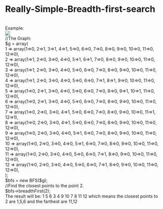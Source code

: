 # Really-Simple-Breadth-first-search
<br />
Example:<br />
<img src="https://upload.wikimedia.org/wikipedia/commons/3/33/Breadth-first-tree.svg"> <br/>
//The Graph:<br />
$g = array(<br />
    1 => array(1=>0, 2=>1, 3=>1, 4=>1, 5=>0, 6=>0, 7=>0, 8=>0, 9=>0, 10=>0, 11=>0, 12=>0),<br />
    2 => array(1=>1, 2=>0, 3=>0, 4=>0, 5=>1, 6=>1, 7=>0, 8=>0, 9=>0, 10=>0, 11=>0, 12=>0),<br />
    3 => array(1=>1, 2=>0, 3=>0, 4=>0, 5=>0, 6=>0, 7=>0, 8=>0, 9=>0, 10=>0, 11=>0, 12=>0),<br />
    4 => array(1=>1, 2=>0, 3=>0, 4=>0, 5=>0, 6=>0, 7=>1, 8=>1, 9=>0, 10=>0, 11=>0, 12=>0),<br />
    5 => array(1=>0, 2=>1, 3=>0, 4=>0, 5=>0, 6=>0, 7=>0, 8=>0, 9=>1, 10=>1, 11=>0, 12=>0),<br />
    6 => array(1=>0, 2=>1, 3=>0, 4=>0, 5=>0, 6=>0, 7=>0, 8=>0, 9=>0, 10=>0, 11=>0, 12=>0),<br />
    7 => array(1=>0, 2=>0, 3=>0, 4=>1, 5=>0, 6=>0, 7=>0, 8=>0, 9=>0, 10=>0, 11=>1, 12=>1),<br />
    8 => array(1=>0, 2=>0, 3=>0, 4=>1, 5=>0, 6=>0, 7=>0, 8=>0, 9=>0, 10=>0, 11=>0, 12=>0),<br />
    9 => array(1=>0, 2=>0, 3=>0, 4=>0, 5=>1, 6=>0, 7=>0, 8=>0, 9=>0, 10=>0, 11=>0, 12=>0),<br />
    10 => array(1=>0, 2=>0, 3=>0, 4=>0, 5=>1, 6=>0, 7=>0, 8=>0, 9=>0, 10=>0, 11=>0, 12=>0),<br />
    11 => array(1=>0, 2=>0, 3=>0, 4=>0, 5=>0, 6=>0, 7=>1, 8=>0, 9=>0, 10=>0, 11=>0, 12=>0),<br />
    12 => array(1=>0, 2=>0, 3=>0, 4=>0, 5=>0, 6=>0, 7=>1, 8=>0, 9=>0, 10=>0, 11=>0, 12=>0),<br />
);<br/>
$bfs = new BFS($g);<br />
//Find the closest points to the point 2. <br />
$bfs->breadthFirst(2);<br />
The result will be:  1 5 6 3 4 9 10 7 8 11 12 which means the closest points to 2 are 1,5,6 and the farthest are 11,12<br />


